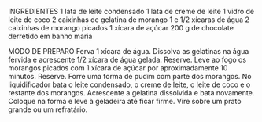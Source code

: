 INGREDIENTES
    1 lata de leite condensado
    1 lata de creme de leite
    1 vidro de leite de coco
    2 caixinhas de gelatina de morango
    1 e 1/2 xícaras de água
    2 caixinhas de morango picados
    1 xícara de açúcar
    200 g de chocolate derretido em banho maria

MODO DE PREPARO
    Ferva 1 xícara de água. Dissolva as gelatinas na água fervida e acrescente 1/2 xícara de água gelada. Reserve.
    Leve ao fogo os morangos picados com 1 xícara de açúcar por aproximadamente 10 minutos. Reserve.
    Forre uma forma de pudim com parte dos morangos.
    No liquidificador bata o leite condensado, o creme de leite, o leite de coco e o restante dos morangos.
    Acrescente a gelatina dissolvida e bata novamente. Coloque na forma e leve à geladeira até ficar firme. Vire sobre um prato grande ou um refratário.

